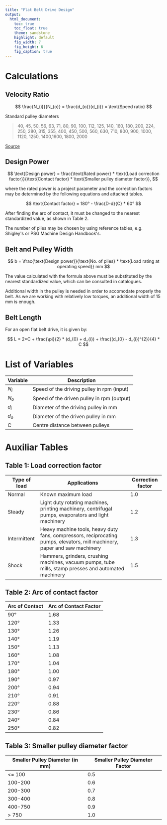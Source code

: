 ```yaml
---
title: "Flat Belt Drive Design"
output:
  html_document:
    toc: true
    toc_float: true
    theme: sandstone
    highlight: default
    fig_width: 7
    fig_height: 6
    fig_caption: true
---
```


# Calculations
## Velocity Ratio

$$ \frac{N_{i}}{N_{o}} = \frac{d_{o}}{d_{i}} = \text{Speed ratio} $$

Standard pulley diameters

> 40, 45, 50, 56, 63, 71, 80, 90, 100, 112, 125, 140, 160, 180, 200, 224, 250, 280, 315, 355, 400, 450, 500, 560, 630, 710, 800, 900, 1000, 1120, 1250, 1400,1600, 1800, 2000

[Source](http://mechteacher.com/flat-belt-design/#ixzz4Txx4FaWZ)

## Design Power

$$ \text{Design power} = \frac{\text{Rated power} * \text{Load correction factor}}{\text{Contact factor} * \text{Smaller pulley diameter factor}}, $$

where the rated power is a project parameter and the correction factors may be determined by the following equations and attached tables.

$$ \text{Contact factor} = 180° - \frac{D-d}{C} * 60° $$

After finding the arc of contact, it must be changed to the nearest standardized value, as shown in Table 2.

The number of plies may be chosen by using reference tables, e.g. Shigley's or PSG Machine Design Handbook's.

## Belt and Pulley Width

$$ b = \frac{\text{Design power}}{\text{No. of plies} * \text{Load rating at operating speed}} mm $$

The value calculated with the formula above must be substituted by the nearest standardized value, which can be consulted in catalogues.

Additional width in the pulley is needed in order to accomodate properly the belt. As we are working with relatively low torques, an additional width of 15 mm is enough.

## Belt Length

For an open flat belt drive, it is given by:

$$ L = 2*C + \frac{\pi}{2} * (d_{0} + d_{i}) + \frac{(d_{0} - d_{i})^{2}}{4} * C $$


# List of Variables

Variable      | Description
------------- | -------------
$N_{i}$       | Speed of the driving pulley in rpm (input)
$N_{o}$       | Speed of the driven pulley in rpm (output)
$d_{i}$       | Diameter of the driving pulley in mm
$d_{o}$       | Diameter of the driven pulley in mm
C             | Centre distance between pulleys


# Auxiliar Tables
## Table 1: Load correction factor

Type of load      | Applications      | Correction factor
----------------- | ----------------- | -----------------
Normal | Known maximum load | 1.0
Steady | Light duty rotating machines, printing machinery, centrifugal pumps, evaporators and light machinery | 1.2
Intermittent | Heavy machine tools, heavy duty fans, compressors, reciprocating pumps, elevators, mill machinery, paper and saw machinery | 1.3
Shock | Hammers, grinders, crushing machines, vacuum pumps, tube mills, stamp presses and automated machinery | 1.5

## Table 2: Arc of contact factor
Arc of Contact      |	Arc of Contact Factor
-----------------   | -----------------
90° | 1.68
120°  | 1.33
130°  | 1.26
140°  | 1.19
150°  | 1.13
160°  | 1.08
170°  | 1.04
180°  | 1.00
190°  | 0.97
200°  | 0.94
210°  | 0.91
220°  | 0.88
230°  | 0.86
240°  | 0.84
250°  | 0.82

## Table 3: Smaller pulley diameter factor
Smaller Pulley Diameter (in mm) | Smaller Pulley Diameter Factor
----------------- | -----------------
 <= 100 | 0.5
 100-200  | 0.6
 200-300  | 0.7
 300-400  | 0.8
 400-750  | 0.9
 > 750  | 1.0
